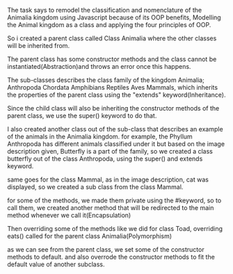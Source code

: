 The task says to remodel the classification and nomenclature of the Animalia kingdom using Javascript because of its OOP benefits, Modelling the Animal kingdom as a class and applying the four principles of OOP. 

So i created a parent class called Class Animalia where the other classes will be inherited from.

The parent class has some constructor methods and the class cannot be instantiated(Abstraction)and throws an error once this happens.

The sub-classes describes the class family of the kingdom Animalia;
Anthropoda
Chordata
Amphibians
Reptiles
Aves
Mammals, which inherits the properties of the parent class using the "extends" keyword(Inheritance).

Since the child class will also be inheriting the constructor methods of the parent class, we use the super() keyword to do that.

I also created another class out of the sub-class that describes an example of the animals in the Animalia kingdom.
for example, the Phyllum Anthropoda has different animals classified under it but based on the image description given, Butterfly is a part of the family, so we created a class butterfly out of the class Anthropoda, using the super() and extends keyword.

same goes for the class Mammal, as in the image description, cat was displayed, so we created a sub class from the class Mammal.


for some of the methods, we made them private using the #keyword, so to call them, we created another method that will be redirected to the main method whenever we call it(Encapsulation)

Then overriding some of the methods like we did for class Toad, overriding eats() called for the parent class Animalia(Polymorphism)


as we can see from the parent class, we set some of the constructor methods to default.
and also overrode the constructor methods to fit the default value of another subclass.